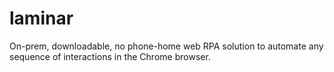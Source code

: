 # laminar
On-prem, downloadable, no phone-home web RPA solution to automate any sequence of interactions in the Chrome browser.
